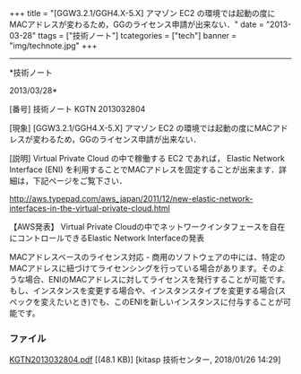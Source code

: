 ﻿+++
title = "[GGW3.2.1/GGH4.X-5.X] アマゾン EC2 の環境では起動の度にMACアドレスが変わるため，GGのライセンス申請が出来ない．"
date = "2013-03-28"
ttags = ["技術ノート"]
tcategories = ["tech"]
banner = "img/technote.jpg"
+++

-----------------------------------------------------------------------------------------------------------------------------

*技術ノート

2013/03/28*


[番号]
技術ノート KGTN 2013032804

[現象]
[GGW3.2.1/GGH4.X-5.X] アマゾン EC2
の環境では起動の度にMACアドレスが変わるため，GGのライセンス申請が出来ない．

[説明]
Virtual Private Cloud の中で稼働する EC2 であれば， Elastic Network
Interface (ENI)
を利用することでMACアドレスを固定することが出来ます．詳細は，下記ページをご覧下さい．

<http://aws.typepad.com/aws_japan/2011/12/new-elastic-network-interfaces-in-the-virtual-private-cloud.html>

【AWS発表】 Virtual Private
Cloudの中でネットワークインタフェースを自在にコントロールできるElastic
Network Interfaceの発表

MACアドレスベースのライセンス対応 -
商用のソフトウェアの中には、特定のMACアドレスに紐づけてライセンシングを行っている場合があります。そのような場合、ENIのMACアドレスに対してライセンスを発行することが可能です。もし、インスタンスを変更する場合や、インスタンスタイプを変更する場合(スペックを変えたいとき)でも、このENIを新しいインスタンスに付与することが可能です。


### ファイル

 
 


[KGTN2013032804.pdf](http://techreport.kitasp.net/attachments/download/3917/KGTN2013032804.pdf)
 [(48.1 KB)] [kitasp 技術センター, 2018/01/26
14:29]


 


 

